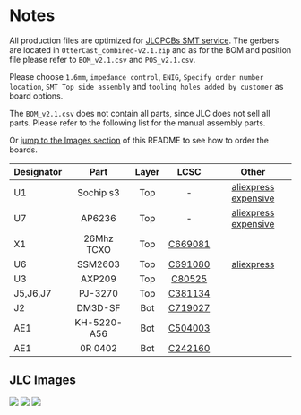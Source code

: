 # Notes

All production files are optimized for [JLCPCBs SMT service](https://cart.jlcpcb.com/quote?orderType=1). The gerbers are located in `OtterCast_combined-v2.1.zip` and as for the BOM and position file please refer to `BOM_v2.1.csv` and `POS_v2.1.csv`.

Please choose `1.6mm`, `impedance control`, `ENIG`, `Specify order number location`, `SMT Top side assembly` and `tooling holes added by customer` as board options. 

The `BOM_v2.1.csv` does not contain all parts, since JLC does not sell all parts. Please refer to the following list for the manual assembly parts.

Or [jump to the Images section](https://github.com/Ottercast/OtterCastAudioV2/blob/main/production_v2.1/README.md#jlc-images) of this README to see how to order the boards.


| Designator    | Part          | Layer         | LCSC  | Other |
| ------------- |:-------------:|:-------------:|:-----:|:-----:|
| U1            | Sochip s3     | Top | - | [aliexpress expensive](https://www.aliexpress.com/item/4001284135834.html) |
| U7            | AP6236        | Top | - | [aliexpress expensive](https://www.aliexpress.com/item/4000162095657.html) |
| X1            | 26Mhz TCXO    | Top | [C669081](https://lcsc.com/product-detail/SMD-Oscillators-XO_Yangxing-Tech-OT201626MJBA4SL_C669081.html) | |
| U6            | SSM2603       | Top | [C691080](https://lcsc.com/product-detail/Pre-ordered-Products_Analog-Devices_SSM2603CPZ-REEL_Analog-Devices-ADI-LINEAR-SSM2603CPZ-REEL_C691080.html) | [aliexpress](https://www.aliexpress.com/item/33014054478.html) |
| U3            | AXP209        | Top | [C80525](https://lcsc.com/product-detail/PMIC-Battery-Management_X-Powers-Tech-AXP209_C80525.html) | |
| J5,J6,J7      | PJ-3270       | Top | [C381134](https://lcsc.com/product-detail/Audio-Video-Connectors_XKB-Connectivity-PJ-3270_C381134.html) | |
| J2            | DM3D-SF       | Bot | [C719027](https://lcsc.com/product-detail/Card-Sockets-Connectors_HRS-Hirose-DM3D-SF_C719027.html) | |
| AE1           | KH-5220-A56   | Bot | [C504003](https://lcsc.com/product-detail/Antennas_Shenzhen-Kinghelm-Elec-KH-5220-A56_C504003.html) | |
| AE1            | 0R 0402      | Bot | [C242160](https://lcsc.com/product-detail/Chip-Resistor-Surface-Mount_PANASONIC-ERJ2GE0R00X_C242160.html) | |

## JLC Images

![](/images/j1.png)
![](/images/j2.png)
![](/images/j3.png)
